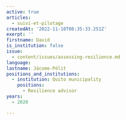 ```yaml
---
active: true
articles:
  - suivi-et-pilotage
createdAt: '2022-11-10T08:35:33.251Z'
exerpt: ''
firstname: David
is_institution: false
issue:
  - content/issues/assessing-resilience.md
language:
lastname: Jácome-Pólit
positions_and_institutions:
  - institution: Quito municipality
    positions:
      - Resilience advisor
years:
  - 2020

---
```

